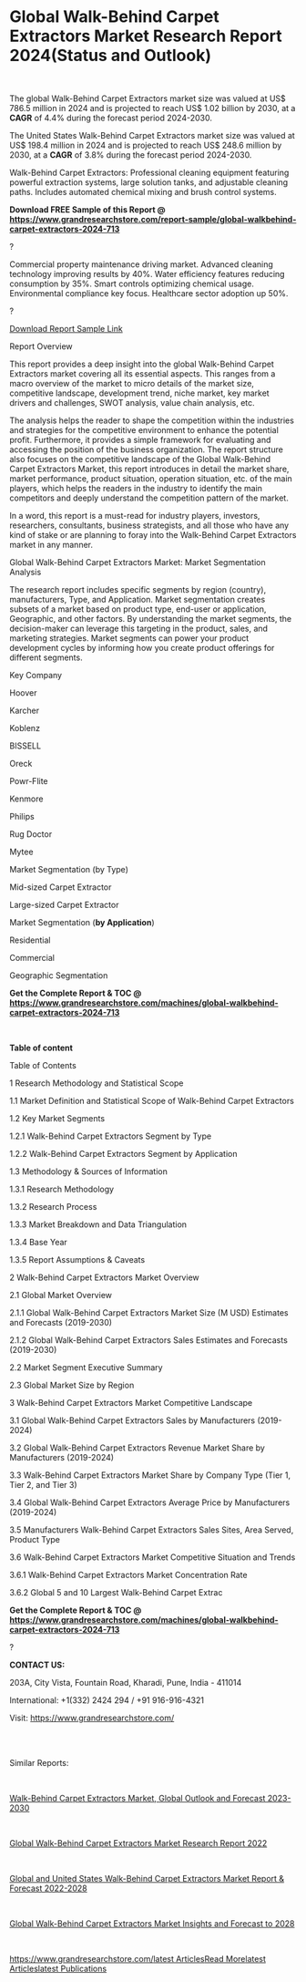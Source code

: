 <h1>Global Walk-Behind Carpet Extractors Market Research Report 2024(Status and Outlook)</h1><br/><p>The global Walk-Behind Carpet Extractors market size was valued at US$ 786.5 million in 2024 and is projected to reach US$ 1.02 billion by 2030, at a <strong>CAGR</strong> of 4.4% during the forecast period 2024-2030.</p>
 
 
 
 <p>The United States Walk-Behind Carpet Extractors market size was valued at US$ 198.4 million in 2024 and is projected to reach US$ 248.6 million by 2030, at a <strong>CAGR</strong> of 3.8% during the forecast period 2024-2030.</p>
 
 
 
 <p>Walk-Behind Carpet Extractors: Professional cleaning equipment featuring powerful extraction systems, large solution tanks, and adjustable cleaning paths. Includes automated chemical mixing and brush control systems.</p>
 
 
 
 <div><b>Download FREE Sample of this Report @ <a href="https://www.grandresearchstore.com/report-sample/global-walkbehind-carpet-extractors-2024-713">https://www.grandresearchstore.com/report-sample/global-walkbehind-carpet-extractors-2024-713</a></b></div>
 
 
 
 <p>? </p>
 
 
 
 <p>Commercial property maintenance driving market. Advanced cleaning technology improving results by 40%. Water efficiency features reducing consumption by 35%. Smart controls optimizing chemical usage. Environmental compliance key focus. Healthcare sector adoption up 50%.</p>
 
 
 
 <p>? </p>
 
 
 
 <p><a href="https://www.grandresearchstore.com/mr-admin/report-sample/global-walkbehind-carpet-extractors-2024-713">Download Report Sample Link</a></p>
 
 
 
 <p>Report Overview</p>
 
 
 
 <p>This report provides a deep insight into the global Walk-Behind Carpet Extractors market covering all its essential aspects. This ranges from a macro overview of the market to micro details of the market size, competitive landscape, development trend, niche market, key market drivers and challenges, SWOT analysis, value chain analysis, etc.</p>
 
 
 
 <p>The analysis helps the reader to shape the competition within the industries and strategies for the competitive environment to enhance the potential profit. Furthermore, it provides a simple framework for evaluating and accessing the position of the business organization. The report structure also focuses on the competitive landscape of the Global Walk-Behind Carpet Extractors Market, this report introduces in detail the market share, market performance, product situation, operation situation, etc. of the main players, which helps the readers in the industry to identify the main competitors and deeply understand the competition pattern of the market.</p>
 
 
 
 <p>In a word, this report is a must-read for industry players, investors, researchers, consultants, business strategists, and all those who have any kind of stake or are planning to foray into the Walk-Behind Carpet Extractors market in any manner.</p>
 
 
 
 <p>Global Walk-Behind Carpet Extractors Market: Market Segmentation Analysis</p>
 
 
 
 <p>The research report includes specific segments by region (country), manufacturers, Type, and Application. Market segmentation creates subsets of a market based on product type, end-user or application, Geographic, and other factors. By understanding the market segments, the decision-maker can leverage this targeting in the product, sales, and marketing strategies. Market segments can power your product development cycles by informing how you create product offerings for different segments.</p>
 
 
 
 <p>Key Company</p>
 
 
 
 <p>Hoover</p>
 
 
 
 <p>Karcher</p>
 
 
 
 <p>Koblenz</p>
 
 
 
 <p>BISSELL</p>
 
 
 
 <p>Oreck</p>
 
 
 
 <p>Powr-Flite</p>
 
 
 
 <p>Kenmore</p>
 
 
 
 <p>Philips</p>
 
 
 
 <p>Rug Doctor</p>
 
 
 
 <p>Mytee</p>
 
 
 
 <p>Market Segmentation (by Type)</p>
 
 
 
 <p>Mid-sized Carpet Extractor</p>
 
 
 
 <p>Large-sized Carpet Extractor</p>
 
 
 
 <p>Market Segmentation (<strong>by Application</strong>)</p>
 
 
 
 <p>Residential</p>
 
 
 
 <p>Commercial</p>
 
 
 
 <p>Geographic Segmentation</p>
 
 
 
 <div><b>Get the Complete Report & TOC @ <a href="https://www.grandresearchstore.com/machines/global-walkbehind-carpet-extractors-2024-713">https://www.grandresearchstore.com/machines/global-walkbehind-carpet-extractors-2024-713</a></b></div>
 
 
 
 <p><br />
 
 <b>Table of content</b></p>
 
 
 
 <p>Table of Contents<br />
 
 1 Research Methodology and Statistical Scope<br />
 
 1.1 Market Definition and Statistical Scope of Walk-Behind Carpet Extractors<br />
 
 1.2 Key Market Segments<br />
 
 1.2.1 Walk-Behind Carpet Extractors Segment by Type<br />
 
 1.2.2 Walk-Behind Carpet Extractors Segment by Application<br />
 
 1.3 Methodology & Sources of Information<br />
 
 1.3.1 Research Methodology<br />
 
 1.3.2 Research Process<br />
 
 1.3.3 Market Breakdown and Data Triangulation<br />
 
 1.3.4 Base Year<br />
 
 1.3.5 Report Assumptions & Caveats<br />
 
 2 Walk-Behind Carpet Extractors Market Overview<br />
 
 2.1 Global Market Overview<br />
 
 2.1.1 Global Walk-Behind Carpet Extractors Market Size (M USD) Estimates and Forecasts (2019-2030)<br />
 
 2.1.2 Global Walk-Behind Carpet Extractors Sales Estimates and Forecasts (2019-2030)<br />
 
 2.2 Market Segment Executive Summary<br />
 
 2.3 Global Market Size by Region<br />
 
 3 Walk-Behind Carpet Extractors Market Competitive Landscape<br />
 
 3.1 Global Walk-Behind Carpet Extractors Sales by Manufacturers (2019-2024)<br />
 
 3.2 Global Walk-Behind Carpet Extractors Revenue Market Share by Manufacturers (2019-2024)<br />
 
 3.3 Walk-Behind Carpet Extractors Market Share by Company Type (Tier 1, Tier 2, and Tier 3)<br />
 
 3.4 Global Walk-Behind Carpet Extractors Average Price by Manufacturers (2019-2024)<br />
 
 3.5 Manufacturers Walk-Behind Carpet Extractors Sales Sites, Area Served, Product Type<br />
 
 3.6 Walk-Behind Carpet Extractors Market Competitive Situation and Trends<br />
 
 3.6.1 Walk-Behind Carpet Extractors Market Concentration Rate<br />
 
 3.6.2 Global 5 and 10 Largest Walk-Behind Carpet Extrac</p>
 
 
 
 <div><b>Get the Complete Report & TOC @ <a href="https://www.grandresearchstore.com/machines/global-walkbehind-carpet-extractors-2024-713">https://www.grandresearchstore.com/machines/global-walkbehind-carpet-extractors-2024-713</a></b></div>
 
 
 
 <p>? </p>
 
 
 
 <p><b>CONTACT US:</b><br />
 
 203A, City Vista, Fountain Road, Kharadi, Pune, India - 411014<br />
 
 International: +1(332) 2424 294 / +91 916-916-4321<br />
 
 Visit: <a href="https://www.grandresearchstore.com/">https://www.grandresearchstore.com/</a><br />
 
 <br />
 
 <br />
 
 Similar Reports:<br />
 
 <br />
 
 <a href="https://www.grandresearchstore.com/machines/global-walkbehind-carpet-extractors-forecast-2023-2030-665">Walk-Behind Carpet Extractors Market, Global Outlook and Forecast 2023-2030</a><br />
 
 <br />
 
 <a href="https://www.grandresearchstore.com/machines/global-walkbehind-carpet-extractors-2022-528">Global Walk-Behind Carpet Extractors Market Research Report 2022</a><br />
 
 <br />
 
 <a href="https://www.grandresearchstore.com/machines/global-united-states-walkbehind-carpet-extractors-2022-2028-95">Global and United States Walk-Behind Carpet Extractors Market Report & Forecast 2022-2028</a><br />
 
 <br />
 
 <a href="https://www.grandresearchstore.com/machines/global-walkbehind-carpet-extractors-2028-216">Global Walk-Behind Carpet Extractors Market Insights and Forecast to 2028</a><br />
 
 <br />
 
 <a href="https://gyeongbokgung.com">https://www.grandresearchstore.com/</a><a href="https://hallyeomaritime.com">latest Articles</a><a href="https://jingwansa.com">Read More</a><a href="https://nguoiviet.jp/">latest Articles</a><a href="https://www.intelmarketresearch.com/">latest Publications</a></p>